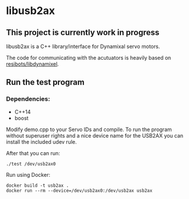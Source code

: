 # libusb2ax

## This project is currently work in progress

libusb2ax is a C++ library/interface for Dynamixal servo motors.

The code for communicating with the acutuators is heavily based on [resibots/libdynamixel](https://github.com/resibots/libdynamixel).

## Run the test program

### Dependencies:

* C++14
* boost

Modify demo.cpp to your Servo IDs and compile. To run the program without superuser rights and a
nice device name for the USB2AX you can install the included udev rule.

After that you can run:

    ./test /dev/usb2ax0

Run using Docker:

    docker build -t usb2ax .
    docker run --rm --device=/dev/usb2ax0:/dev/usb2ax usb2ax
